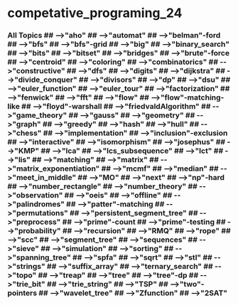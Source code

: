 # competative_programing_24

### All Topics ## -->"aho" ## -->"automat" ## -->"belman"-ford ## -->"bfs" ## -->"bfs"-grid ## -->"big" ## -->"binary_search" ## -->"bits" ## -->"bitset" ## -->"bridges" ## -->"brute"-force ## -->"centroid" ## -->"coloring" ## -->"combinatorics" ## -->"constructive" ## -->"dfs" ## -->"digits" ## -->"dijkstra" ## -->"divide_conquer" ## -->"divisors" ## -->"dp" ## -->"dsu" ## -->"euler_function" ## -->"euler_tour" ## -->"factorization" ## -->"fenwick" ## -->"fft" ## -->"flow" ## -->"flow"-matching-like ## -->"floyd"-warshall ## -->"friedvaldAlgorithm" ## -->"game_theory" ## -->"gauss" ## -->"geometry" ## -->"graph" ## -->"greedy" ## -->"hash" ## -->"hull" ## -->"chess" ## -->"implementation" ## -->"inclusion"-exclusion ## -->"interactive" ## -->"isomorphism" ## -->"josephus" ## -->"KMP" ## -->"lca" ## -->"lcs_subsequence" ## -->"lct" ## -->"lis" ## -->"matching" ## -->"matrix" ## -->"matrix_exponentiation" ## -->"mcmf" ## -->"median" ## -->"meet_in_middle" ## -->"MO" ## -->"next" ## -->"np"-hard ## -->"number_rectangle" ## -->"number_theory" ## -->"observation" ## -->"oeis" ## -->"offline" ## -->"palindromes" ## -->"patter"-matching ## -->"permutations" ## -->"persistent_segment_tree" ## -->"preprocess" ## -->"prime"-count ## -->"prime"-testing ## -->"probability" ## -->"recursion" ## -->"RMQ" ## -->"rope" ## -->"scc" ## -->"segment_tree" ## -->"sequences" ## -->"sieve" ## -->"simulation" ## -->"sorting" ## -->"spanning_tree" ## -->"spfa" ## -->"sqrt" ## -->"stl" ## -->"strings" ## -->"suffix_array" ## -->"ternary_search" ## -->"topo" ## -->"treap" ## -->"tree" ## -->"tree"-dp ## -->"trie_bit" ## -->"trie_string" ## -->"TSP" ## -->"two"-pointers ## -->"wavelet_tree" ## -->"Zfunction" ## -->"2SAT"